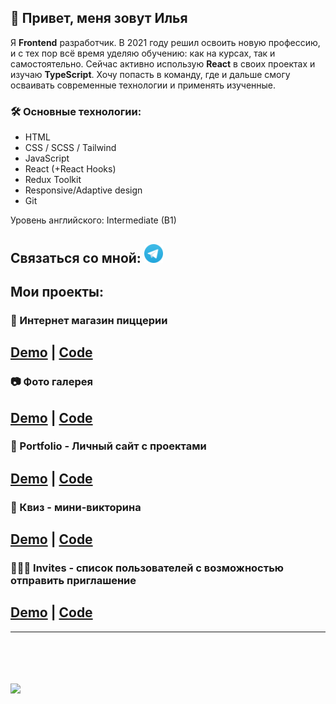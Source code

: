 ## 👋 Привет, меня зовут Илья

Я **Frontend** разработчик. В 2021 году решил освоить новую профессию, и с тех пор всё время уделяю обучению: как на курсах, так и самостоятельно. Сейчас активно использую **React** в своих проектах и изучаю **TypeScript**. Хочу попасть в команду, где и дальше смогу осваивать современные технологии и применять изученные.

### 🛠️ Основные технологии:
- HTML
- CSS / SCSS / Tailwind
- JavaScript
- React (+React Hooks)
- Redux Toolkit
- Responsive/Adaptive design
- Git

Уровень английского: Intermediate (B1)

Связаться со мной: <a target="_blank" rel="noreferrer" href="https://t.me/ilia_i0"><img width="30" src="icon_tg.png" /></a>
---

## Мои проекты:
### 🍕 Интернет магазин пиццерии

[Demo](https://pizza-ilia-io.vercel.app/) | [Code](https://github.com/ilia-io/pizza)
---
### 📷 Фото галерея

[Demo](https://image-gallery-zeta-three.vercel.app/) | [Code](https://github.com/ilia-io/image-gallery) 
---
### 💼 Portfolio - Личный сайт с проектами

[Demo](https://portfolio-chi-six-95.vercel.app/) | [Code](https://github.com/ilia-io/portfolio) 
---
### 🎉 Квиз - мини-викторина

[Demo](https://quiz-khaki-three.vercel.app/) | [Code](https://github.com/ilia-io/quiz) 
---
### 🧑🏻✅ Invites - список пользователей с возможностью отправить приглашение

[Demo](https://invites-rosy.vercel.app/) | [Code](https://github.com/ilia-io/invites) 
---
---
<br><br><br><br>
<a href="https://www.codewars.com/users/ilia-io"><img src="https://www.codewars.com/users/ilia-io/badges/large" /></a>



<!--
**ilia-io/ilia-io** is a ✨ _special_ ✨ repository because its `README.md` (this file) appears on your GitHub profile.

Here are some ideas to get you started:

- 🔭 I’m currently working on ...
- 🌱 I’m currently learning ...
- 👯 I’m looking to collaborate on ...
- 🤔 I’m looking for help with ...
- 💬 Ask me about ...
- 📫 How to reach me: ...
- 😄 Pronouns: ...
- ⚡ Fun fact: ...
-->
